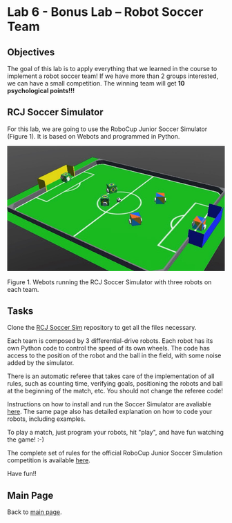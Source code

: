 # Lab 6 - Bonus Lab – Robot Soccer Team

## Objectives
The goal of this lab is to apply everything that we learned in the course to implement a robot soccer team! If we have more than 2 groups interested, we can have a small competition. The winning team will get **10 psychological points!!!**

## RCJ Soccer Simulator
For this lab, we are going to use the RoboCup Junior Soccer Simulator (Figure 1). It is based on Webots and programmed in Python. 

![Soccer Sim screenshot](../Lab6/Soccer_Sim.jpg)
 
Figure 1. Webots running the RCJ Soccer Simulator with three robots on each team.

## Tasks

Clone the [RCJ Soccer Sim](https://github.com/RoboCupJuniorTC/rcj-soccer-sim) repository to get all the files necessary. 

Each team is composed by 3 differential-drive robots. Each robot has its own Python code to control the speed of its own wheels. The code has access to the position of the robot and the ball in the field, with some noise added by the simulator. 

There is an automatic referee that takes care of the implementation of all rules, such as counting time, verifying goals, positioning the robots and ball at the beginning of the match, etc. You should not change the referee code!

Instructions on how to install and run the Soccer Simulator are avaliable [here](https://robocupjuniortc.github.io/rcj-soccer-sim/). The same page also has detailed explanation on how to code your robots, including examples.

To play a match, just program your robots, hit "play", and have fun watching the game! :-)

The complete set of rules for the official RoboCup Junior Soccer Simulation competition is available [here](https://github.com/RoboCupJuniorTC/soccer-rules-simulation/raw/master/rules.pdf).

Have fun!!

## Main Page
Back to [main page](../README.md).
